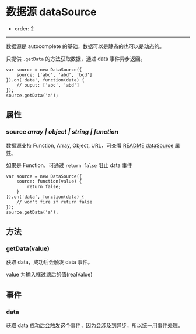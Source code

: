# 数据源 dataSource

- order: 2

----

数据源是 autocomplete 的基础，数据可以是静态的也可以是动态的。

只提供 `.getData` 的方法获取数据，通过 data 事件异步返回。

```
var source = new DataSource({
    source: ['abc', 'abd', 'bcd']
}).on('data', function(data) {
    // ouput: ['abc', 'abd']
});
source.getData('a');
```


## 属性

### source *array | object | string | function*

数据源支持 Function, Array, Object, URL，可查看 [README dataSource 属性](../index.html)。

如果是 Function，可通过 `return false` 阻止 data 事件

```
var source = new DataSource({
    source: function(value) {
        return false;
    }
}).on('data', function(data) {
    // won't fire if return false
});
source.getData('a');
```

## 方法

### getData(value)

获取 data，成功后会触发 data 事件。

value 为输入框过滤后的值(realValue)

## 事件

### data

获取 data 成功后会触发这个事件，因为会涉及到异步，所以统一用事件处理。

